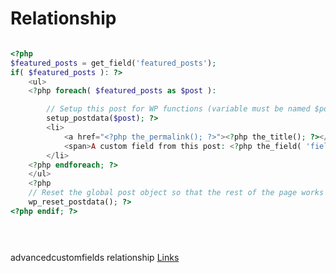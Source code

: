 # Relationship

<!--![](../../../img/taxonomy.png)-->


```php

<?php
$featured_posts = get_field('featured_posts');
if( $featured_posts ): ?>
    <ul>
    <?php foreach( $featured_posts as $post ): 

        // Setup this post for WP functions (variable must be named $post).
        setup_postdata($post); ?>
        <li>
            <a href="<?php the_permalink(); ?>"><?php the_title(); ?></a>
            <span>A custom field from this post: <?php the_field( 'field_name' ); ?></span>
        </li>
    <?php endforeach; ?>
    </ul>
    <?php 
    // Reset the global post object so that the rest of the page works correctly.
    wp_reset_postdata(); ?>
<?php endif; ?>


```

```php

   

```



<!--#### In SCSS-->

advancedcustomfields relationship [Links](https://www.advancedcustomfields.com/resources/relationship/)

<!--MD-MANUAL/scss/media/ [Links](https://github.com/Fobiya/MD-MANUAL/tree/master/scss/media)-->